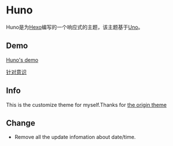 # Huno

Huno是为[Hexo](http://hexo.io/)编写的一个响应式的主题，该主题基于[Uno](https://github.com/daleanthony/uno/)。

## Demo

[Huno's demo](http://hi.letiantian.me/huno/)

[针对意识](http://exego.me/)

## Info
This is the customize theme for myself.Thanks for [the origin theme](https://github.com/letiantian/huno)

## Change
+ Remove all the update infomation about date/time.
